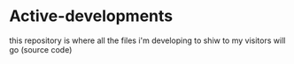 # Active-developments

this repository is where all the files i'm developing to shiw to my visitors will go (source code)
